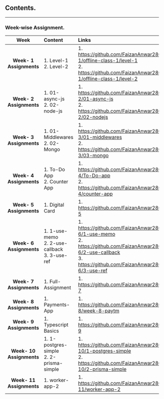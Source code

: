 ## Contents.
---
### Week-wise Assignment.

| **Week**      | **Content** | **Links** |
|:---:|:---|:---|
| **Week- 1 Assignments**   | 1. Level-1<br>2. Level-2 | 1. https://github.com/FaizanAnwar2801/100xDev_CoHort_Assignment/tree/main/week-1/offline-class-1/level-1<br>2. https://github.com/FaizanAnwar2801/100xDev_CoHort_Assignment/tree/main/week-1/offline-class-1/level-2 |
| **Week- 2 Assignments**   | 1. 01-async-js<br>2. 02-node-js | 1. https://github.com/FaizanAnwar2801/100xDev_CoHort_Assignment/tree/main/week-2/01-async-js<br>2. https://github.com/FaizanAnwar2801/100xDev_CoHort_Assignment/tree/main/week-2/02-nodejs |
| **Week- 3 Assignments**   | 1. 01-Middlewares<br>2. 02-Mongo | 1. https://github.com/FaizanAnwar2801/100xDev_CoHort_Assignment/tree/main/week-3/01-middlewares<br>2. https://github.com/FaizanAnwar2801/100xDev_CoHort_Assignment/tree/main/week-3/03-mongo |
| **Week- 4 Assignments**   | 1. To-Do App<br>2. Counter App | 1. https://github.com/FaizanAnwar2801/100xDev_CoHort_Assignment/tree/main/week-4/To-Do-app<br>2. https://github.com/FaizanAnwar2801/100xDev_CoHort_Assignment/tree/main/week-4/counter-app |
| **Week- 5 Assignments**   | 1. Digital Card | 1. https://github.com/FaizanAnwar2801/100xDev_CoHort_Assignment/tree/main/week-5 |
| **Week- 6 Assignments**   | 1. 1-use-memo<br>2. 2-use-callback<br>3. 3-use-ref | 1. https://github.com/FaizanAnwar2801/100xDev_CoHort_Assignment/tree/main/week-6/1-use-memo<br>2. https://github.com/FaizanAnwar2801/100xDev_CoHort_Assignment/tree/main/week-6/2-use-callback<br>3. https://github.com/FaizanAnwar2801/100xDev_CoHort_Assignment/tree/main/week-6/3-use-ref |
| **Week- 7 Assignments**   | 1. Full-Assignment | 1. https://github.com/FaizanAnwar2801/100xDev_CoHort_Assignment/tree/main/week-7 |
| **Week- 8 Assignments**   | 1. Payments-App | 1. https://github.com/FaizanAnwar2801/100xDev_CoHort_Assignment/tree/main/week-8/week-8-paytm |
| **Week- 9 Assignments**   | 1. Typescript Basics | 1. https://github.com/FaizanAnwar2801/100xDev_CoHort_Assignment/tree/main/week-9 |
| **Week- 10 Assignments**   | 1. 1-postgres-simple<br>2. 2-prisma-simple | 1. https://github.com/FaizanAnwar2801/100xDev_CoHort_Assignment/tree/main/week-10/1-postgres-simple<br>2. https://github.com/FaizanAnwar2801/100xDev_CoHort_Assignment/tree/main/week-10/2-prisma-simple|
| **Week- 11 Assignments**   | 1. worker-app-2 | 1. https://github.com/FaizanAnwar2801/100xDev_CoHort_Assignment/tree/main/week-11/worker-app-2 |

